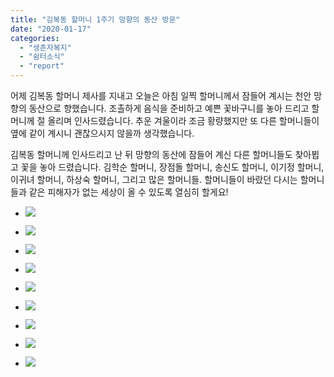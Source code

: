 ```yaml
---
title: "김복동 할머니 1주기 망향의 동산 방문"
date: "2020-01-17"
categories: 
  - "생존자복지"
  - "쉼터소식"
  - "report"
---
```


어제 김복동 할머니 제사를 지내고 오늘은 아침 일찍 할머니께서 잠들어 계시는 천안 망향의 동산으로 향했습니다. 조촐하게 음식을 준비하고 예쁜 꽃바구니를 놓아 드리고 할머니께 절 올리며 인사드렸습니다. 추운 겨울이라 조금 황량했지만 또 다른 할머니들이 옆에 같이 계시니 괜찮으시지 않을까 생각했습니다.

김복동 할머니께 인사드리고 난 뒤 망향의 동산에 잠들어 계신 다른 할머니들도 찾아뵙고 꽃을 놓아 드렸습니다. 김학순 할머니, 장점돌 할머니, 송신도 할머니, 이기정 할머니, 이귀녀 할머니, 하상숙 할머니, 그리고 많은 할머니들. 할머니들이 바랐던 다시는 할머니들과 같은 피해자가 없는 세상이 올 수 있도록 열심히 할게요!

- ![](https://womenandwar.net/kr/wp-content/uploads/2020/01/photo_2020-01-17_16-04-49-1024x768.jpg)
    
- ![](https://womenandwar.net/kr/wp-content/uploads/2020/01/photo_2020-01-17_16-07-45-1024x768.jpg)
    
- ![](https://womenandwar.net/kr/wp-content/uploads/2020/01/photo_2020-01-17_16-07-50-1024x768.jpg)
    
- ![](https://womenandwar.net/kr/wp-content/uploads/2020/01/photo_2020-01-17_16-07-53-1024x768.jpg)
    
- ![](https://womenandwar.net/kr/wp-content/uploads/2020/01/photo_2020-01-17_16-07-57-768x1024.jpg)
    
- ![](https://womenandwar.net/kr/wp-content/uploads/2020/01/photo_2020-01-17_16-08-00-768x1024.jpg)
    
- ![](https://womenandwar.net/kr/wp-content/uploads/2020/01/photo_2020-01-17_16-08-04-768x1024.jpg)
    
- ![](https://womenandwar.net/kr/wp-content/uploads/2020/01/photo_2020-01-17_16-09-24-768x1024.jpg)
    

- ![](https://womenandwar.net/kr/wp-content/uploads/2020/01/photo_2020-01-17_17-21-00-1024x767.jpg)
